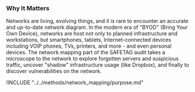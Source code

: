### Why It Matters

Networks are living, evolving things, and it is rare to encounter an accurate and up-to-date network diagram. In the modern era of "BYOD" (Bring Your Own Device), networks are host not only to planned infrastructure and workstations, but smartphones, tablets, Internet-connected devices including VOIP phones, TVs, printers, and more - and even personal devices.  The network mapping part of the SAFETAG audit takes a microscope to the network to explore forgotten servers and suspicious traffic, uncover "shadow" infrastructure usage (like Dropbox), and finally to discover vulnerabilities on the network.

!INCLUDE "../../methods/network_mapping/purpose.md"
